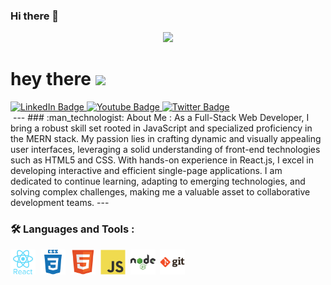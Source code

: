 ### Hi there 👋
<div id="header" align="center">
  <img src="https://media.licdn.com/dms/image/D4D03AQFaY1BmAi6_dg/profile-displayphoto-shrink_400_400/0/1706466180458?e=1716422400&v=beta&t=vIn8u5YnwKC4Tfdv1Ln6RNOh2PkdGQSwexnYwgVaxMg" width="100"/>
</div>
<div id="badges">
  <h1>
  hey there
  <img src="https://media.giphy.com/media/hvRJCLFzcasrR4ia7z/giphy.gif" width="30px"/>
</h1>
  <a href="your-linkedin-URL">
    <img src="https://img.shields.io/badge/LinkedIn-blue?style=for-the-badge&logo=linkedin&logoColor=white" alt="LinkedIn Badge"/>
  </a>
  <a href="your-youtube-URL">
    <img src="https://img.shields.io/badge/YouTube-red?style=for-the-badge&logo=youtube&logoColor=white" alt="Youtube Badge"/>
  </a>
  <a href="your-twitter-URL">
    <img src="https://img.shields.io/badge/Twitter-blue?style=for-the-badge&logo=twitter&logoColor=white" alt="Twitter Badge"/>
  </a>
</div>
<img src="https://komarev.com/ghpvc/?username=noahp80&style=flat-square&color=blue" alt=""/>
---
### :man_technologist: About Me :
As a Full-Stack Web Developer, I bring a robust skill set rooted in JavaScript and specialized
proficiency in the MERN stack. My passion lies in crafting dynamic and visually appealing user
interfaces, leveraging a solid understanding of front-end technologies such as HTML5 and CSS. With
hands-on experience in React.js, I excel in developing interactive and efficient single-page
applications. I am dedicated to continue learning, adapting to emerging technologies, and solving
complex challenges, making me a valuable asset to collaborative development teams.
---

### :hammer_and_wrench: Languages and Tools :
<div>
  <img src="https://github.com/devicons/devicon/blob/master/icons/react/react-original-wordmark.svg" title="React" alt="React" width="40" height="40"/>&nbsp;
  <img src="https://github.com/devicons/devicon/blob/master/icons/css3/css3-plain-wordmark.svg"  title="CSS3" alt="CSS" width="40" height="40"/>&nbsp;
  <img src="https://github.com/devicons/devicon/blob/master/icons/html5/html5-original.svg" title="HTML5" alt="HTML" width="40" height="40"/>&nbsp;
  <img src="https://github.com/devicons/devicon/blob/master/icons/javascript/javascript-original.svg" title="JavaScript" alt="JavaScript" width="40" height="40"/>&nbsp;
  <img src="https://github.com/devicons/devicon/blob/master/icons/nodejs/nodejs-original-wordmark.svg" title="NodeJS" alt="NodeJS" width="40" height="40"/>&nbsp;
  <img src="https://github.com/devicons/devicon/blob/master/icons/git/git-original-wordmark.svg" title="Git" **alt="Git" width="40" height="40"/>
</div>
